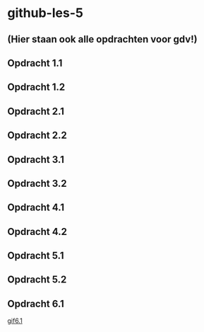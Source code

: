 # github-les-5

## (Hier staan ook alle opdrachten voor gdv!)

## Opdracht 1.1

## Opdracht 1.2

## Opdracht 2.1

## Opdracht 2.2

## Opdracht 3.1

## Opdracht 3.2

## Opdracht 4.1

## Opdracht 4.2

## Opdracht 5.1

## Opdracht 5.2

## Opdracht 6.1

[gif6.1](6.1_gdv.gif)